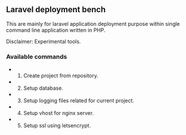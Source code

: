 ## Laravel deployment bench

This are mainly for laravel application deployment purpose within single command line application written in PHP.

Disclaimer: Experimental tools.

### Available commands
- 1. Create project from repository.
- 2. Setup database.
- 3. Setup logging files related for current project.
- 4. Setup vhost for nginx server. 
- 5. Setup ssl using letsencrypt.